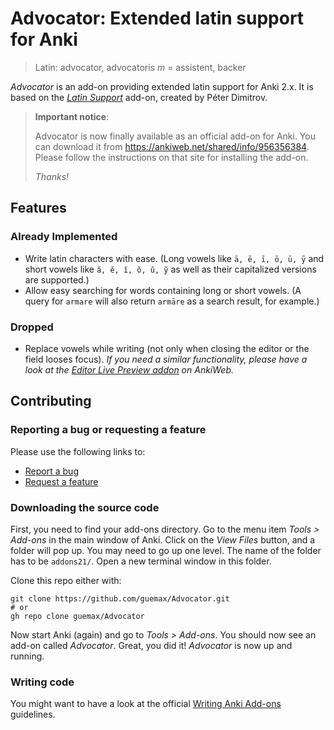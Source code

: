 # Advocator: Extended latin support for Anki

> Latin: advocator, advocatoris *m* = assistent, backer

*Advocator* is an add-on providing extended latin support for Anki 2.x. It is 
based on the *[Latin Support](https://ankiweb.net/shared/info/1548612994)* 
add-on, created by Péter Dimitrov.

> **Important notice**:
> 
> Advocator is now finally available as an official add-on for Anki. 
> You can download it from https://ankiweb.net/shared/info/956356384. Please follow the instructions on that site for installing the add-on.
> 
> *Thanks!*

## Features

### Already Implemented

 - Write latin characters with ease. (Long vowels like `ā, ē, ī, ō, ū, ȳ` 
   and short vowels like `ă, ĕ, ĭ, ŏ, ŭ, y̆` as well as their capitalized 
   versions are supported.)
 - Allow easy searching for words containing long or short vowels. (A query 
   for `armare` will also return `armāre` as a search result, for example.)

### Dropped

 - Replace vowels while writing (not only when closing the editor or the field looses focus).
   *If you need a similar functionality, please have a look at the [Editor Live Preview addon](https://ankiweb.net/shared/info/1960039667) on AnkiWeb.*

## Contributing

### Reporting a bug or requesting a feature

Please use the following links to:

 - [Report a bug](https://github.com/guemax/Advocator/issues/new?assignees=&labels=bug&projects=&template=bug_report.md&title=)
 - [Request a feature](https://github.com/guemax/Advocator/issues/new?assignees=&labels=enhancement&projects=&template=feature_request.md&title=)

### Downloading the source code

First, you need to find your add-ons directory. Go to the menu item 
*Tools > Add-ons* in the main window of Anki. Click on the *View Files* button, 
and a folder will pop up. You may need to go up one level. The name of the 
folder has to be `addons21/`. Open a new terminal window in this folder.

Clone this repo either with:

```shell
git clone https://github.com/guemax/Advocator.git
# or
gh repo clone guemax/Advocator
```

Now start Anki (again) and go to *Tools > Add-ons*. You should now see an add-on 
called *Advocator*. Great, you did it! *Advocator* is now up and running.

### Writing code

You might want to have a look at the official 
[Writing Anki Add-ons](https://addon-docs.ankiweb.net/intro.html) guidelines.
